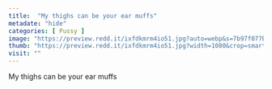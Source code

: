 ```yaml
---
title:  "My thighs can be your ear muffs"
metadate: "hide"
categories: [ Pussy ]
image: "https://preview.redd.it/ixfdkmrm4io51.jpg?auto=webp&s=7b97f077b4b1d814cc08a0c3f6000d646fbcdc07"
thumb: "https://preview.redd.it/ixfdkmrm4io51.jpg?width=1080&crop=smart&auto=webp&s=4dc3614f540fc3ad9f042cfbba3b9efb0cd07c15"
visit: ""
---
```

My thighs can be your ear muffs
